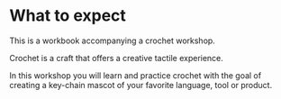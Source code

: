 # What to expect
This is a workbook accompanying a crochet workshop.

Crochet is a craft that offers a creative tactile experience.

In this workshop you will learn and practice crochet with the goal of creating a
key-chain mascot of your favorite language, tool or product.
